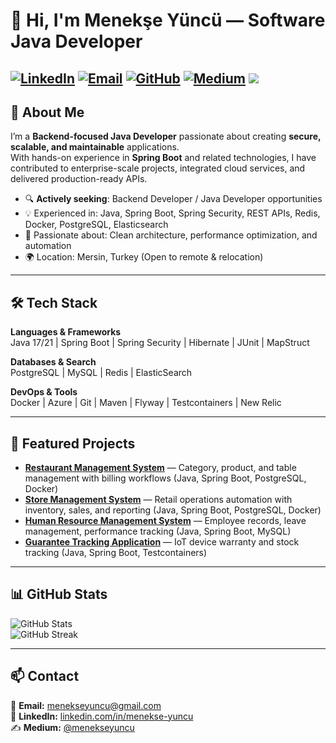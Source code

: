 # 👋 Hi, I'm Menekşe Yüncü — Software Java Developer

[![LinkedIn](https://img.shields.io/badge/LinkedIn-Menekşe%20Yüncü-blue?logo=linkedin)](https://www.linkedin.com/in/menekse-yuncu/)
[![Email](https://img.shields.io/badge/Email-menekseyuncu%40gmail.com-red?logo=gmail)](mailto:menekseyuncu@gmail.com)
[![GitHub](https://img.shields.io/badge/GitHub-MenekseYuncu-black?logo=github)](https://github.com/MenekseYuncu)
[![Medium](https://img.shields.io/badge/Medium-@menekseyuncu-black?logo=medium)](https://medium.com/@menekseyuncu)
![](https://komarev.com/ghpvc/?username=MenekseYuncu)
---

## 💼 About Me

I’m a **Backend-focused Java Developer** passionate about creating **secure, scalable, and maintainable** applications.  
With hands-on experience in **Spring Boot** and related technologies, I have contributed to enterprise-scale projects, integrated cloud services, and delivered production-ready APIs.

- 🔍 **Actively seeking**: Backend Developer / Java Developer opportunities
- 💡 Experienced in: Java, Spring Boot, Spring Security, REST APIs, Redis, Docker, PostgreSQL, Elasticsearch
- 🚀 Passionate about: Clean architecture, performance optimization, and automation
- 🌍 Location: Mersin, Turkey (Open to remote & relocation)

---

## 🛠 Tech Stack

**Languages & Frameworks**  
Java 17/21 | Spring Boot | Spring Security | Hibernate | JUnit | MapStruct

**Databases & Search**  
PostgreSQL | MySQL | Redis | ElasticSearch

**DevOps & Tools**  
Docker | Azure | Git | Maven | Flyway | Testcontainers | New Relic

---

## 📌 Featured Projects

- **[Restaurant Management System](https://github.com/MenekseYuncu/restaurant-management)** — Category, product, and table management with billing workflows (Java, Spring Boot, PostgreSQL, Docker)
- **[Store Management System](https://github.com/MenekseYuncu/store-management)** — Retail operations automation with inventory, sales, and reporting (Java, Spring Boot, PostgreSQL, Docker)
- **[Human Resource Management System](https://github.com/MenekseYuncu/hr-application)** — Employee records, leave management, performance tracking (Java, Spring Boot, MySQL)
- **[Guarantee Tracking Application](https://github.com/MenekseYuncu/guarantee-tracking-application)** — IoT device warranty and stock tracking (Java, Spring Boot, Testcontainers)

---

## 📊 GitHub Stats

![GitHub Stats](https://github-readme-stats.vercel.app/api?username=MenekseYuncu&show_icons=true&theme=tokyonight)  
![GitHub Streak](https://streak-stats.demolab.com/?user=MenekseYuncu&theme=tokyonight)  

---

## 📫 Contact

📧 **Email:** [menekseyuncu@gmail.com](mailto:menekseyuncu@gmail.com)  
💼 **LinkedIn:** [linkedin.com/in/menekse-yuncu](https://www.linkedin.com/in/menekse-yuncu)  
✍️ **Medium:** [@menekseyuncu](https://medium.com/@menekseyuncu)  
